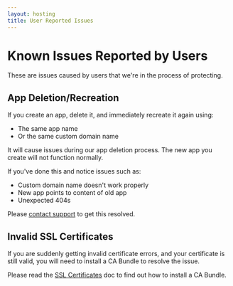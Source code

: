 ```yaml
---
layout: hosting
title: User Reported Issues
---
```


# Known Issues Reported by Users

<p class="lead">These are issues caused by users that we're in the process of protecting.</p>

## App Deletion/Recreation

If you create an app, delete it, and immediately recreate it again using:

* The same app name
* Or the same custom domain name

It will cause issues during our app deletion process. The new app you create will not function normally.

If you've done this and notice issues such as:

* Custom domain name doesn't work properly
* New app points to content of old app
* Unexpected 404s

Please [contact support](mailto:support@divshot.com) to get this resolved.

## Invalid SSL Certificates

If you are suddenly getting invalid certificate errors, and your certificate is still valid, you will need to install a CA Bundle to resolve the issue.

Please read the [SSL Certificates](/guides/ssl) doc to find out how to install a CA Bundle.
